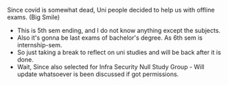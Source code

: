 Since covid is somewhat dead, Uni people decided to help us with offline exams. (Big Smile)

- This is 5th sem ending, and I do not know anything except the subjects.
- Also it's gonna be last exams of bachelor's degree. As 6th sem is internship-sem.
- So just taking a break to reflect on uni studies and will be back after it is done.
- Wait, Since also selected for Infra Security Null Study Group - Will update whatsoever is been discussed if got permissions. 
